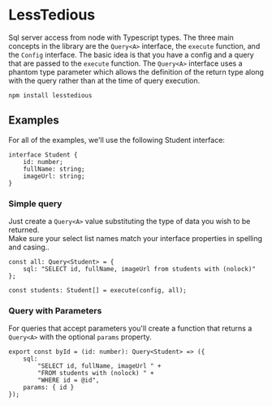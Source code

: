 # LessTedious

Sql server access from node with Typescript types. 
The three main concepts in the library are the `Query<A>` interface, the `execute` function, and the `Config` interface.  The basic idea is that you have a config and a query that are passed to the `execute` function.  The `Query<A>` interface uses a phantom type parameter which allows the definition of the return type along with the query rather than at the time of query execution.

	npm install lesstedious

## Examples

For all of the examples, we'll use the following Student interface:

	interface Student {
		id: number;
		fullName: string;
		imageUrl: string;
	}

### Simple query

Just create a `Query<A>` value substituting the type of data you wish to be returned.  
Make sure your select list names match your interface properties in spelling and casing..

	const all: Query<Student> = {
		sql: "SELECT id, fullName, imageUrl from students with (nolock)"
	};

	const students: Student[] = execute(config, all);


### Query with Parameters

For queries that accept parameters you'll create a function that returns a `Query<A>` with the optional `params` property.

	export const byId = (id: number): Query<Student> => ({
		sql:
			"SELECT id, fullName, imageUrl " +
			"FROM students with (nolock) " +
			"WHERE id = @id",
		params: { id }
	});
